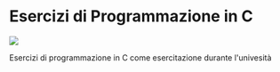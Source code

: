 # Esercizi di Programmazione in C

<img src="https://img.shields.io/badge/uni-fe-blue">

Esercizi di programmazione in C come esercitazione durante l'univesità